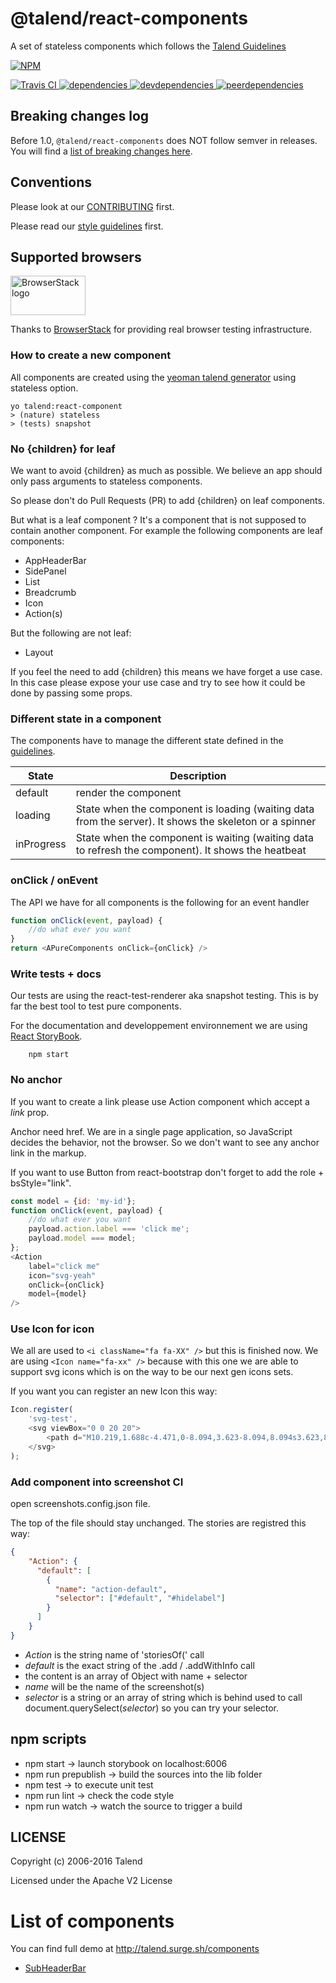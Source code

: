 # @talend/react-components

A set of stateless components which follows the [Talend Guidelines](http://guidelines.talend.com)

[![NPM][npm-icon] ][npm-url]

[![Travis CI][travis-ci-image] ][travis-ci-url]
[![dependencies][dependencies-image] ][dependencies-url]
[![devdependencies][devdependencies-image] ][devdependencies-url]
[![peerdependencies][peerdependencies-image] ][peerdependencies-url]

[npm-icon]: https://nodei.co/npm/@talend/react-components.png?downloads=true
[npm-url]: https://npmjs.org/package/@talend/react-components
[travis-ci-image]: https://travis-ci.org/Talend/react-talend-components.svg?branch=master
[travis-ci-url]: https://travis-ci.org/Talend/react-talend-components
[dependencies-image]: https://david-dm.org/Talend/ui/status.svg?path=packages/components
[dependencies-url]: https://david-dm.org/Talend/ui?path=packages/components
[devdependencies-image]: https://david-dm.org/Talend/ui/dev-status.svg?path=packages/components
[devdependencies-url]: https://david-dm.org/Talend/ui?path=packages/components&type=dev
[peerdependencies-image]: https://david-dm.org/Talend/ui/peer-status.svg?path=packages/components
[peerdependencies-url]: https://david-dm.org/Talend/ui?path=packages/components&type=peer

## Breaking changes log

Before 1.0, `@talend/react-components` does NOT follow semver in releases.
You will find a [list of breaking changes here](https://github.com/Talend/ui/wiki/BREAKING-CHANGE).

## Conventions

Please look at our [CONTRIBUTING](https://github.com/Talend/tools/blob/master/tools-root-github/CONTRIBUTING.md) first.

Please read our [style guidelines](http://guidelines.talend.com) first.

## Supported browsers

<img src="https://camo.githubusercontent.com/46a1f6891a7e0d7f74956a056b19d6ba5b76a3be/68747470733a2f2f7777772e62726f77736572737461636b2e636f6d2f696d616765732f6c61796f75742f62726f77736572737461636b2d6c6f676f2d363030783331352e706e67" alt="BrowserStack logo" width="120" height="63">

Thanks to [BrowserStack](https://www.browserstack.com/) for providing real browser testing infrastructure.

### How to create a new component

All components are created using the [yeoman talend generator](https://github.com/Talend/generator-talend) using stateless option.

    yo talend:react-component
    > (nature) stateless
    > (tests) snapshot

### No {children} for leaf

We want to avoid {children} as much as possible.
We believe an app should only pass arguments to stateless components.

So please don't do Pull Requests (PR) to add {children} on leaf components.

But what is a leaf component ?
It's a component that is not supposed to contain another component.
For example the following components are leaf components:

* AppHeaderBar
* SidePanel
* List
* Breadcrumb
* Icon
* Action(s)

But the following are not leaf:

* Layout

If you feel the need to add {children} this means we have forget a use case.
In this case please expose your use case and try to see how
it could be done by passing some props.

### Different state in a component

The components have to manage the different state defined in the [guidelines](https://company-57688.frontify.com/document/92132#/messaging-communication/loading-feedback).

| State      | Description                                                                                            |
| ---------- | ------------------------------------------------------------------------------------------------------ |
| default    | render the component                                                                                   |
| loading    | State when the component is loading (waiting data from the server). It shows the skeleton or a spinner |
| inProgress | State when the component is waiting (waiting data to refresh the component). It shows the heatbeat     |

### onClick / onEvent

The API we have for all components is the following for an event handler

```javascript
function onClick(event, payload) {
	//do what ever you want
}
return <APureComponents onClick={onClick} />
```

### Write tests + docs

Our tests are using the react-test-renderer aka snapshot testing.
This is by far the best tool to test pure components.

For the documentation and developpement environnement
we are using [React StoryBook](https://getstorybook.io).

```shell
    npm start
```

### No anchor

If you want to create a link
please use Action component which accept a _link_ prop.

Anchor need href. We are in a single page application, so JavaScript
decides the behavior, not the browser.
So we don't want to see any anchor link in the markup.

If you want to use Button from react-bootstrap don't forget
to add the role + bsStyle="link".

```javascript
const model = {id: 'my-id'};
function onClick(event, payload) {
	//do what ever you want
	payload.action.label === 'click me';
	payload.model === model;
};
<Action
	label="click me"
	icon="svg-yeah"
	onClick={onClick}
	model={model}
/>
```

### Use Icon for icon

We all are used to `<i className="fa fa-XX" />` but this is finished now.
We are using `<Icon name="fa-xx" />` because with this one we are able
to support svg icons which is on the way to be our next gen icons sets.

If you want you can register an new Icon this way:

```javascript
Icon.register(
	'svg-test',
	<svg viewBox="0 0 20 20">
		<path d="M10.219,1.688c-4.471,0-8.094,3.623-8.094,8.094s3.623,8.094,8.094,8.094s8.094-3.623,8.094-8.094S14.689,1.688,10.219,1.688 M10.219,17.022c-3.994,0-7.242-3.247-7.242-7.241c0-3.994,3.248-7.242,7.242-7.242c3.994,0,7.241,3.248,7.241,7.242C17.46,13.775,14.213,17.022,10.219,17.022 M15.099,7.03c-0.167-0.167-0.438-0.167-0.604,0.002L9.062,12.48l-2.269-2.277c-0.166-0.167-0.437-0.167-0.603,0c-0.166,0.166-0.168,0.437-0.002,0.603l2.573,2.578c0.079,0.08,0.188,0.125,0.3,0.125s0.222-0.045,0.303-0.125l5.736-5.751C15.268,7.466,15.265,7.196,15.099,7.03" />
	</svg>
);
```

### Add component into screenshot CI

open screenshots.config.json file.

The top of the file should stay unchanged.
The stories are registred this way:

```json
{
    "Action": {
      "default": [
        {
          "name": "action-default",
          "selector": ["#default", "#hidelabel"]
        }
      ]
    }
}
```

* _Action_ is the string name of 'storiesOf(' call
* _default_ is the exact string of the .add / .addWithInfo call
* the content is an array of Object with name + selector
* _name_ will be the name of the screenshot(s)
* _selector_ is a string or an array of string which is behind used to call document.querySelect(_selector_) so you can try your selector.

## npm scripts

* npm start -> launch storybook on localhost:6006
* npm run prepublish -> build the sources into the lib folder
* npm test -> to execute unit test
* npm run lint -> check the code style
* npm run watch -> watch the source to trigger a build

## LICENSE

Copyright (c) 2006-2016 Talend

Licensed under the Apache V2 License

# List of components

You can find full demo at http://talend.surge.sh/components

* [SubHeaderBar](src/SubHeaderBar/SubHeaderBar.md)
